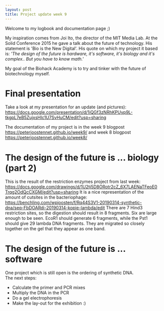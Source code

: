 ```yaml
---
layout: post
title: Project update week 9
---
```


Welcome to my logbook and documentation page ;)<br>

My inspiration comes from Joi Ito, the director of the MIT Media Lab. At the Solid Conference 2015 he gave a talk about the future of technology. His statement is 'Bio is the New Digital'. His quote on which my project it based is: _'The design of the future is hardware, it's software, it's biology and it's complex.. But you have to know math.'_

My goal of the Biohack Academy is to try and tinker with the future of biotechnology myself. <br>

# Final presentation

Take a look at my presentation for an update (and pictures): <https://docs.google.com/presentation/d/1iQGf3zNRhKPUyp9L-tkgpL7eB5ZujxsHIc1U7SvHuCM/edit?usp=sharing>

The documentation of my project is in the week 9 blogpost <https://peterjoostennet.github.io/week9/> and week 8 blogpost <https://peterjoostennet.github.io/week8/>

# The design of the future is ... biology (part 2)

This is the result of the restriction enzymes project from last week: <https://docs.google.com/drawings/d/1U2tj5D8ORotr2cZ_6X7LAENaTFeoE0Trqg2OdQcCXGM/edit?usp=sharing>
It is a nice representation of the amount of cutsites in the bacteriophage: <https://benchling.com/wpjoosten/f/Rq44S3V1-20190314-synthetic-dna/seq-FbDOARdi-20190314-kopie-lambda/edit>
There are 7 Hind3 restriction sites, so the digestion should result in 8 fragments. Six are large enough to be seen. EcoR1 should generate 6 fragments, while the Pst1 should give 29 lambda DNA fragments. They are migrated so closely together on the gel that they appear as one band.

# The design of the future is ... software

One project which is still open is the ordering of synthetic DNA.
<br>
The next steps:
* Calculate the primer and PCR mixes
* Multiply the DNA in the PCR
* Do a gel electrophoresis 
* Make the lay-out for the exhibition :)




